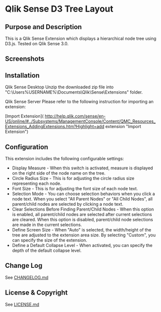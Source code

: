 # Qlik Sense D3 Tree Layout

## Purpose and Description
This is a Qlik Sense Extension which displays a hierarchical node tree using D3.js. Tested on Qlik Sense 3.0.

## Screenshots

## Installation
Qlik Sense Desktop Unzip the downloaded zip file into "C:\Users\%USERNAME%\Documents\Qlik\Sense\Extensions\" folder.

Qlik Sense Server Please refer to the following instruction for importing an extension:

[Import Extension]( http://help.qlik.com/sense/en-US/online/#../Subsystems/ManagementConsole/Content/QMC_Resources_Extensions_AddingExtensions.htm?Highlight=add extension "Import Extension")

## Configuration
This extension includes the following configurable settings: 

 * Display Measure - When this switch is activated, measure is displayed on the right side of the node name on the tree.
 * Circle Radius Size - This is for adjusting the circle radius size representing each node.
 * Font Size - This is for adjusting the font size of each node text.
 * Selection Mode - You can choose selection behaviors when you click a node text. When you select "All Parent Nodes" or "All Child Nodes", all parent/child nodes are selected by clicking a node text.  
 * Clear Selections Before Finding Parent/Child Nodes - When this option is enabled, all parent/child nodes are selected after current selections are cleared. When this option is disabled, parent/child node selections are made in the current selections.
 * Define Screen Size - When "Auto" is selected, the width/height of the tree are adjusted to the extension area size. By selecting "Custom", you can specify the size of the extension.
 * Define a Default Collapse Level - When activated, you can specify the depth of the default collapse level.


## Change Log

See [CHANGELOG.md](ChangeLog.md)

## License & Copyright

See [LICENSE.md](License.md)
